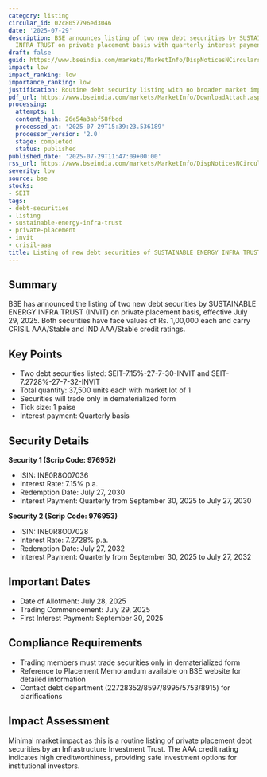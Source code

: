 ```yaml
---
category: listing
circular_id: 02c8057796ed3046
date: '2025-07-29'
description: BSE announces listing of two new debt securities by SUSTAINABLE ENERGY
  INFRA TRUST on private placement basis with quarterly interest payments.
draft: false
guid: https://www.bseindia.com/markets/MarketInfo/DispNoticesNCirculars.aspx?Noticeid={E69282C1-99EA-422A-A809-FA191D9ECAC8}&noticeno=20250729-22&dt=07/29/2025&icount=22&totcount=66&flag=0
impact: low
impact_ranking: low
importance_ranking: low
justification: Routine debt security listing with no broader market implications
pdf_url: https://www.bseindia.com/markets/MarketInfo/DownloadAttach.aspx?id=20250729-22&attachedId=
processing:
  attempts: 1
  content_hash: 26e54a3abf58fbcd
  processed_at: '2025-07-29T15:39:23.536189'
  processor_version: '2.0'
  stage: completed
  status: published
published_date: '2025-07-29T11:47:09+00:00'
rss_url: https://www.bseindia.com/markets/MarketInfo/DispNoticesNCirculars.aspx?Noticeid={E69282C1-99EA-422A-A809-FA191D9ECAC8}&noticeno=20250729-22&dt=07/29/2025&icount=22&totcount=66&flag=0
severity: low
source: bse
stocks:
- SEIT
tags:
- debt-securities
- listing
- sustainable-energy-infra-trust
- private-placement
- invit
- crisil-aaa
title: Listing of new debt securities of SUSTAINABLE ENERGY INFRA TRUST
---
```


## Summary

BSE has announced the listing of two new debt securities by SUSTAINABLE ENERGY INFRA TRUST (INVIT) on private placement basis, effective July 29, 2025. Both securities have face values of Rs. 1,00,000 each and carry CRISIL AAA/Stable and IND AAA/Stable credit ratings.

## Key Points

- Two debt securities listed: SEIT-7.15%-27-7-30-INVIT and SEIT-7.2728%-27-7-32-INVIT
- Total quantity: 37,500 units each with market lot of 1
- Securities will trade only in dematerialized form
- Tick size: 1 paise
- Interest payment: Quarterly basis

## Security Details

**Security 1 (Scrip Code: 976952)**
- ISIN: INE0R8O07036
- Interest Rate: 7.15% p.a.
- Redemption Date: July 27, 2030
- Interest Payment: Quarterly from September 30, 2025 to July 27, 2030

**Security 2 (Scrip Code: 976953)**
- ISIN: INE0R8O07028
- Interest Rate: 7.2728% p.a.
- Redemption Date: July 27, 2032
- Interest Payment: Quarterly from September 30, 2025 to July 27, 2032

## Important Dates

- Date of Allotment: July 28, 2025
- Trading Commencement: July 29, 2025
- First Interest Payment: September 30, 2025

## Compliance Requirements

- Trading members must trade securities only in dematerialized form
- Reference to Placement Memorandum available on BSE website for detailed information
- Contact debt department (22728352/8597/8995/5753/8915) for clarifications

## Impact Assessment

Minimal market impact as this is a routine listing of private placement debt securities by an Infrastructure Investment Trust. The AAA credit rating indicates high creditworthiness, providing safe investment options for institutional investors.